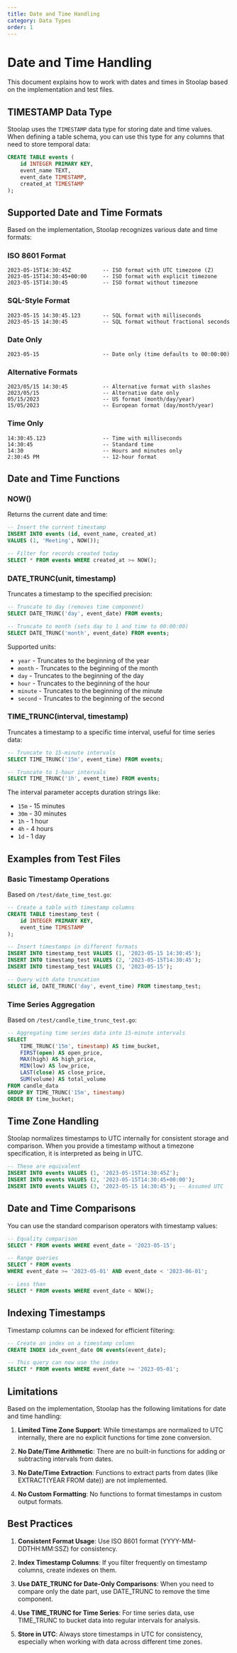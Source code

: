 ```yaml
---
title: Date and Time Handling
category: Data Types
order: 1
---
```


# Date and Time Handling

This document explains how to work with dates and times in Stoolap based on the implementation and test files.

## TIMESTAMP Data Type

Stoolap uses the `TIMESTAMP` data type for storing date and time values. When defining a table schema, you can use this type for any columns that need to store temporal data:

```sql
CREATE TABLE events (
    id INTEGER PRIMARY KEY,
    event_name TEXT,
    event_date TIMESTAMP,
    created_at TIMESTAMP
);
```

## Supported Date and Time Formats

Based on the implementation, Stoolap recognizes various date and time formats:

### ISO 8601 Format
```
2023-05-15T14:30:45Z          -- ISO format with UTC timezone (Z)
2023-05-15T14:30:45+00:00     -- ISO format with explicit timezone
2023-05-15T14:30:45           -- ISO format without timezone
```

### SQL-Style Format
```
2023-05-15 14:30:45.123       -- SQL format with milliseconds
2023-05-15 14:30:45           -- SQL format without fractional seconds
```

### Date Only
```
2023-05-15                    -- Date only (time defaults to 00:00:00)
```

### Alternative Formats
```
2023/05/15 14:30:45           -- Alternative format with slashes
2023/05/15                    -- Alternative date only
05/15/2023                    -- US format (month/day/year)
15/05/2023                    -- European format (day/month/year)
```

### Time Only
```
14:30:45.123                  -- Time with milliseconds
14:30:45                      -- Standard time
14:30                         -- Hours and minutes only
2:30:45 PM                    -- 12-hour format
```

## Date and Time Functions

### NOW()

Returns the current date and time:

```sql
-- Insert the current timestamp
INSERT INTO events (id, event_name, created_at)
VALUES (1, 'Meeting', NOW());

-- Filter for records created today
SELECT * FROM events WHERE created_at >= NOW();
```

### DATE_TRUNC(unit, timestamp)

Truncates a timestamp to the specified precision:

```sql
-- Truncate to day (removes time component)
SELECT DATE_TRUNC('day', event_date) FROM events;

-- Truncate to month (sets day to 1 and time to 00:00:00)
SELECT DATE_TRUNC('month', event_date) FROM events;
```

Supported units:
- `year` - Truncates to the beginning of the year
- `month` - Truncates to the beginning of the month
- `day` - Truncates to the beginning of the day
- `hour` - Truncates to the beginning of the hour
- `minute` - Truncates to the beginning of the minute
- `second` - Truncates to the beginning of the second

### TIME_TRUNC(interval, timestamp)

Truncates a timestamp to a specific time interval, useful for time series data:

```sql
-- Truncate to 15-minute intervals
SELECT TIME_TRUNC('15m', event_time) FROM events;

-- Truncate to 1-hour intervals
SELECT TIME_TRUNC('1h', event_time) FROM events;
```

The interval parameter accepts duration strings like:
- `15m` - 15 minutes
- `30m` - 30 minutes
- `1h` - 1 hour
- `4h` - 4 hours
- `1d` - 1 day

## Examples from Test Files

### Basic Timestamp Operations

Based on `/test/date_time_test.go`:

```sql
-- Create a table with timestamp columns
CREATE TABLE timestamp_test (
    id INTEGER PRIMARY KEY,
    event_time TIMESTAMP
);

-- Insert timestamps in different formats
INSERT INTO timestamp_test VALUES (1, '2023-05-15 14:30:45');
INSERT INTO timestamp_test VALUES (2, '2023-05-15T14:30:45');
INSERT INTO timestamp_test VALUES (3, '2023-05-15');

-- Query with date truncation
SELECT id, DATE_TRUNC('day', event_time) FROM timestamp_test;
```

### Time Series Aggregation

Based on `/test/candle_time_trunc_test.go`:

```sql
-- Aggregating time series data into 15-minute intervals
SELECT 
    TIME_TRUNC('15m', timestamp) AS time_bucket,
    FIRST(open) AS open_price,
    MAX(high) AS high_price,
    MIN(low) AS low_price,
    LAST(close) AS close_price,
    SUM(volume) AS total_volume
FROM candle_data
GROUP BY TIME_TRUNC('15m', timestamp)
ORDER BY time_bucket;
```

## Time Zone Handling

Stoolap normalizes timestamps to UTC internally for consistent storage and comparison. When you provide a timestamp without a timezone specification, it is interpreted as being in UTC.

```sql
-- These are equivalent
INSERT INTO events VALUES (1, '2023-05-15T14:30:45Z');
INSERT INTO events VALUES (2, '2023-05-15T14:30:45+00:00');
INSERT INTO events VALUES (3, '2023-05-15 14:30:45'); -- Assumed UTC
```

## Date and Time Comparisons

You can use the standard comparison operators with timestamp values:

```sql
-- Equality comparison
SELECT * FROM events WHERE event_date = '2023-05-15';

-- Range queries
SELECT * FROM events 
WHERE event_date >= '2023-05-01' AND event_date < '2023-06-01';

-- Less than
SELECT * FROM events WHERE event_date < NOW();
```

## Indexing Timestamps

Timestamp columns can be indexed for efficient filtering:

```sql
-- Create an index on a timestamp column
CREATE INDEX idx_event_date ON events(event_date);

-- This query can now use the index
SELECT * FROM events WHERE event_date >= '2023-05-01';
```

## Limitations

Based on the implementation, Stoolap has the following limitations for date and time handling:

1. **Limited Time Zone Support**: While timestamps are normalized to UTC internally, there are no explicit functions for time zone conversion.

2. **No Date/Time Arithmetic**: There are no built-in functions for adding or subtracting intervals from dates.

3. **No Date/Time Extraction**: Functions to extract parts from dates (like EXTRACT(YEAR FROM date)) are not implemented.

4. **No Custom Formatting**: No functions to format timestamps in custom output formats.

## Best Practices

1. **Consistent Format Usage**: Use ISO 8601 format (YYYY-MM-DDTHH:MM:SSZ) for consistency.

2. **Index Timestamp Columns**: If you filter frequently on timestamp columns, create indexes on them.

3. **Use DATE_TRUNC for Date-Only Comparisons**: When you need to compare only the date part, use DATE_TRUNC to remove the time component.

4. **Use TIME_TRUNC for Time Series**: For time series data, use TIME_TRUNC to bucket data into regular intervals for analysis.

5. **Store in UTC**: Always store timestamps in UTC for consistency, especially when working with data across different time zones.